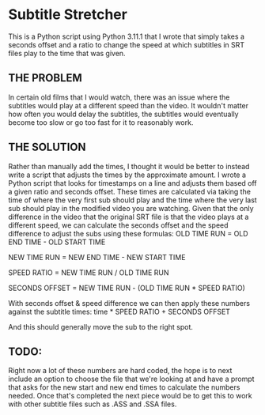 # Subtitle Stretcher
This is a Python script using Python 3.11.1 that I wrote that simply takes a seconds offset and a ratio to change the speed at which subtitles in SRT files play to the time that was given. 

## THE PROBLEM
In certain old films that I would watch, there was an issue where the subtitles would play at a different speed than the video. It wouldn't matter how often you would delay the subtitles, the subtitles would eventually become too slow or go too fast for it to reasonably work.

## THE SOLUTION
Rather than manually add the times, I thought it would be better to instead write a script that adjusts the times by the approximate amount. I wrote a Python script that looks for timestamps on a line and adjusts them based off a given ratio and seconds offset. These times are calculated via taking the time of where the very first sub should play and the time where the very last sub should play in the modified video you are watching. Given that the only difference in the video that the original SRT file is that the video plays at a different speed, we can calculate the seconds offset and the speed difference to adjust the subs using these formulas:
OLD TIME RUN = OLD END TIME - OLD START TIME

NEW TIME RUN = NEW END TIME - NEW START TIME

SPEED RATIO = NEW TIME RUN / OLD TIME RUN

SECONDS OFFSET = NEW TIME RUN - (OLD TIME RUN * SPEED RATIO) 

With seconds offset & speed difference we can then apply these numbers against the subtitle times:
time * SPEED RATIO + SECONDS OFFSET

And this should generally move the sub to the right spot.


## TODO:
Right now a lot of these numbers are hard coded, the hope is to next include an option to choose the file that we're looking at and have a prompt that asks for the new start and new end times to calculate the numbers needed. Once that's completed the next piece would be to get this to work with other subtitle files such as .ASS and .SSA files.
